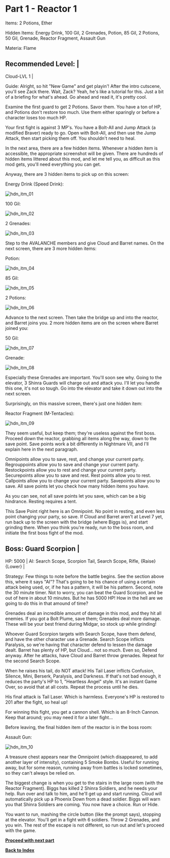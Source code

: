 # Part 1 - Reactor 1

Items: 2 Potions, Ether

Hidden Items: Energy Drink, 100 Gil, 2 Grenades, Potion, 85 Gil, 2 Potions, 
50 Gil, Grenade, Reactor Fragment, Assault Gun

Materia: Flame

Recommended Level: |
--------------------
Cloud-LVL 1 |

Guide: Alright, so hit "New Game" and get playin'! After the intro cutscene,
you'll see Zack there. Wait, Zack? Yeah, he's like a tutorial for this. Just
a bit of a briefing for what's ahead. Go ahead and read it, it's pretty cool.

Examine the first guard to get 2 Potions. Savor them. You have a ton of HP,
and Potions don't restore too much. Use them either sparingly or before a
character loses too much HP.

Your first fight is against 3 MP's. You have a Bolt-All and Jump Attack (a
modified Braver) ready to go. Open with Bolt-All, and then use the Jump
Attack, then start picking them off. You shouldn't need to heal.

In the next area, there are a few hidden items. Whenever a hidden item is
accessible, the appropriate screenshot will be given.
There are hundreds of hidden items littered about this mod, and let me tell
you, as difficult as this mod gets, you'll need everything you can get.

Anyway, there are 3 hidden items to pick up on this screen:

Energy Drink (Speed Drink):

![hdn_itm_01](https://cloud.githubusercontent.com/assets/4260395/5236337/31af6426-7804-11e4-9c4b-666207197568.jpg)

100 Gil:

![hdn_itm_02](https://cloud.githubusercontent.com/assets/4260395/5236338/31b19160-7804-11e4-8e30-99072653cb4b.jpg)

2 Grenades:

![hdn_itm_03](https://cloud.githubusercontent.com/assets/4260395/5236339/31b607ea-7804-11e4-9fe9-623a589a2d61.jpg)

Step to the AVALANCHE members and give Cloud and Barret names. On the next
screen, there are 3 more hidden items:

Potion:

![hdn_itm_04](https://cloud.githubusercontent.com/assets/4260395/5236340/31b8b0b2-7804-11e4-8861-1db27bc62650.jpg)

85 Gil:

![hdn_itm_05](https://cloud.githubusercontent.com/assets/4260395/5236341/31bbc55e-7804-11e4-805e-ecbc9c610bfb.jpg)

2 Potions:

![hdn_itm_06](https://cloud.githubusercontent.com/assets/4260395/5236342/31bfb8ee-7804-11e4-935f-2d91dda72ae7.jpg)

Advance to the next screen. Then take the bridge up and into the reactor, and
Barret joins you. 2 more hidden items are on the screen where Barret joined
you:

50 Gil:

![hdn_itm_07](https://cloud.githubusercontent.com/assets/4260395/5236343/31c48072-7804-11e4-8295-cc69cd153056.jpg)

Grenade:

![hdn_itm_08](https://cloud.githubusercontent.com/assets/4260395/5236344/31c618e2-7804-11e4-8b6d-af46d336b6b5.jpg)

Especially these Grenades are important. You'll soon see why. Going to the
elevator, 3 Shinra Guards will charge out and attack you. I'll let you handle
this one, it's not so tough. Go into the elevator and take it down out into
the next screen.

Surprisingly, on this massive screen, there's just one hidden item:

Reactor Fragment (M-Tentacles):

![hdn_itm_09](https://cloud.githubusercontent.com/assets/4260395/5236345/31c9c0dc-7804-11e4-9ba9-e8712478d5b0.jpg)

They seem useful, but keep them; they're useless against the first boss.
Proceed down the reactor, grabbing all items along the way, down to the save
point. Save points work a bit differently in Nightmare VII, and I'll explain
here in the next paragraph.

Omnipoints allow you to save, rest, and change your current party.
Regrouppoints allow you to save and change your current party.
Restockpoints allow you to rest and change your current party.
Securepoints allow you to save and rest.
Rest points allow you to rest.
Callpoints allow you to change your current party.
Savepoints allow you to save.
All save points let you check how many hidden items you have.

As you can see, not all save points let you save, which can be a big
hindrance. Resting requires a tent.

This Save Point right here is an Omnipoint. No point in resting, and even less
point changing your party, so save. If Cloud and Barret aren't at Level 7 yet,
run back up to the screen with the bridge (where Biggs is), and start grinding
there. When you think you're ready, run to the boss room, and initiate the
first boss fight of the mod.

Boss: Guard Scorpion                                                  |
-----------------------------------------------------------------------
HP: 5000                                                              |
AI: Search Scope, Scorpion Tail, Search Scope, Rifle, {Raise} {Lower} |

Strategy: Few things to note before the battle begins. See the section above
this, where it says "AI"? That's going to be his chance of using a certain
attack being used, or, if he has a pattern, it will be his pattern. Second,
note the 30 minute timer. Not to worry, you can beat the Guard Scorpion, and
be out of here in about 10 minutes. But he has 5000 HP! How in the hell are we
going to do this in that amound of time?

Grenades deal an incredible amount of damage in this mod, and they hit all
enemies. If you got a Bolt Plume, save them; Grenades deal more damage. These
will be your best friend during Midgar, so stock up while grinding!

Whoever Guard Scorpion targets with Search Scope, have them defend, and have
the other character use a Grenade. Search Scope inflicts Paralysis, so we're
having that character defend to lessen the damage dealt. Barret has plenty
of HP, but Cloud... not so much. Even so, Defend anyway. After he attacks,
have Cloud and Barret throw grenades. Repeat for the second Search Scope.

When he raises his tail, do NOT attack! His Tail Laser inflicts Confusion,
Silence, Mini, Berserk, Paralysis, and Darkness. If that's not bad enough, it
reduces the party's HP to 1, "Heartless Angel" style. It's an instant Game
Over, so avoid that at all costs. Repeat the process until he dies.

His final attack is Tail Laser. Which is harmless. Everyone's HP is restored
to 201 after the fight, so heal up!

For winning this fight, you get a cannon shell. Which is an 8-Inch Cannon.
Keep that around; you may need it for a later fight...

Before leaving, the final hidden item of the reactor is in the boss room:

Assault Gun:

![hdn_itm_10](https://cloud.githubusercontent.com/assets/4260395/5236346/31ced7d4-7804-11e4-9882-320d576a40ef.jpg)

A treasure chest appears near the Omnipoint (which disappeared, to add another
layer of intensity), containing 5 Smoke Bombs. Useful for running away, but
for some reason, running away from battles is locked sometimes, so they can't
always be relied on.

The biggest change is when you get to the stairs in the large room (with the
Reactor Fragment). Biggs has killed 2 Shinra Soldiers, and he needs your help.
Run over and talk to him, and he'll get up and start running. Cloud will
automatically pick up a Phoenix Down from a dead soldier. Biggs will warn you
that Shinra Soldiers are coming. You now have a choice. Run or Hide.

You want to run, mashing the circle button (like the prompt says), stopping at
the elevator. You'll get in a fight with 6 soldiers. Throw 2 Grenades, and you
win. The rest of the escape is not different, so run out and let's proceed
with the game.

[**Proceed with next part**][1]

[**Back to Index**][2]

[1]: https://github.com/Vgr255/Nightmare/blob/master/Walkthrough/Part%202%20-%20Sectors%208%20and%207.md#part-2---sector-8-and-sector-7
[2]: https://github.com/Vgr255/Nightmare#walkthrough

